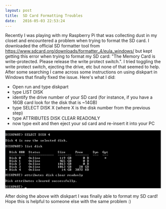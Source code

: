 ```yaml
---
layout: post
title:  SD Card Formatting Troubles
date:   2016-05-03 22:53:24
---
```

Recently I was playing with my Raspberry Pi that was collecting dust in my closet and encountered a problem when trying to format the SD card. I downloaded the official SD formatter tool from https://www.sdcard.org/downloads/formatter_4/eula_windows/ but kept getting this error when trying to format my SD card: "The Memory Card is write-protected. Please release the write protect switch.". I tried toggling the write protect switch, ejecting the drive, etc but none of that seemed to help. After some searching I came across some instructions on using diskpart in Windows that finally fixed the issue. Here's what I did:

- Open run and type diskpart
- type LIST DISK
- identify the drive number of your SD card (for instance, if you have a 16GB card look for the disk that is ~14GB)
- type SELECT DISK X (where X is the disk number from the previous step)
- type ATTRIBUTES DISK CLEAR READONLY
- now type exit and then eject your sd card and re-insert it into your PC

![Diskpart utility window](/assets/posts/2016/05/03/diskpart.png "Diskpart utility window")

After doing the above with diskpart I was finally able to format my SD card! Hope this is helpful to someone else with the same problem :)